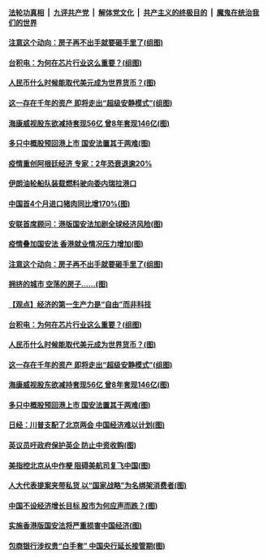 ####  [法轮功真相](../../../../basic/blob/master/README.md?t=05251531) &nbsp;|&nbsp; [九评共产党](../../../../9ping.md/blob/master/README.md?t=05251531) &nbsp;|&nbsp; [解体党文化](../../../../jtdwh.md/blob/master/README.md?t=05251531)  &nbsp;|&nbsp; [共产主义的终极目的](../../../../gczydzjmd.md/blob/master/README.md?t=05251531) &nbsp;|&nbsp; [魔鬼在统治我们的世界](../../../../mgztzwmdsj.md/blob/master/README.md?t=05251531) 

#### [注意这个动向：房子再不出手就要砸手里了(组图)](../pages/p5/934340.md?t=05251531) 

#### [台积电：为何在芯片行业这么重要？(组图)](../pages/p5/934327.md?t=05251531) 

#### [人民币什么时候能取代美元成为世界货币？(图)](../pages/p5/934339.md?t=05251531) 

#### [这一存在千年的资产 即将走出“超级安静模式”(组图)](../pages/p5/934331.md?t=05251531) 

#### [海康威视股东欲减持套现56亿 曾8年套现146亿(图)](../pages/p5/934303.md?t=05251531) 

#### [多只中概股预回港上市 国安法置其于两难(图)](../pages/p5/934295.md?t=05251531) 

#### [疫情重创阿根廷经济 专家：2年恐衰退逾20%](../pages/p5/934372.md?t=05251531) 

#### [伊朗油轮船队装载燃料驶向委内瑞拉港口](../pages/p5/934371.md?t=05251531) 

#### [中国首4个月进口猪肉同比增170%(图)](../pages/p5/934370.md?t=05251531) 

#### [安联首席顾问：港版国安法加剧全球经济风险(图)](../pages/p5/934364.md?t=05251531) 

#### [疫情叠加国安法 香港就业情况压力增加(图)](../pages/p5/934363.md?t=05251531) 

#### [注意这个动向：房子再不出手就要砸手里了(组图)](../pages/p5/934340.md?t=05251531) 

#### [拥挤的城市 空荡的房子……(图)](../pages/p5/934335.md?t=05251531) 

#### [【观点】经济的第一生产力是“自由”而非科技](../pages/p5/934332.md?t=05251531) 

#### [台积电：为何在芯片行业这么重要？(组图)](../pages/p5/934327.md?t=05251531) 

#### [人民币什么时候能取代美元成为世界货币？(图)](../pages/p5/934339.md?t=05251531) 

#### [这一存在千年的资产 即将走出“超级安静模式”(组图)](../pages/p5/934331.md?t=05251531) 

#### [海康威视股东欲减持套现56亿 曾8年套现146亿(图)](../pages/p5/934303.md?t=05251531) 

#### [多只中概股预回港上市 国安法置其于两难(图)](../pages/p5/934295.md?t=05251531) 

#### [日经：川普支配了北京两会 中国经济难以计划(图)](../pages/p5/934285.md?t=05251531) 

#### [英议员吁政府保护英企 防止中资收购(图)](../pages/p5/934281.md?t=05251531) 

#### [美指控北京从中作梗 阻碍美航司复飞中国(图)](../pages/p5/934280.md?t=05251531) 

#### [人大代表提案夹带私货 以“国家战略”为名绑架消费者(图)](../pages/p5/934241.md?t=05251531) 

#### [中国不设经济增长目标 股市为何应声而跌？(图)](../pages/p5/934228.md?t=05251531) 

#### [实施香港版国安法将严重损害中国经济(图)](../pages/p5/934218.md?t=05251531) 

#### [包商银行涉权贵“白手套” 中国央行延长接管期(图)](../pages/p5/934214.md?t=05251531) 

